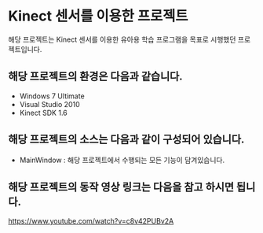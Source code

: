 # Kinect 센서를 이용한 프로젝트
해당 프로젝트는 Kinect 센서를 이용한 유아용 학습 프로그램을 목표로 시행했던 프로젝트입니다.

## 해당 프로젝트의 환경은 다음과 같습니다.
- Windows 7 Ultimate
- Visual Studio 2010
- Kinect SDK 1.6

## 해당 프로젝트의 소스는 다음과 같이 구성되어 있습니다.
- MainWindow : 해당 프로젝트에서 수행되는 모든 기능이 담겨있습니다.

## 해당 프로젝트의 동작 영상 링크는 다음을 참고 하시면 됩니다.
https://www.youtube.com/watch?v=c8v42PUBv2A
